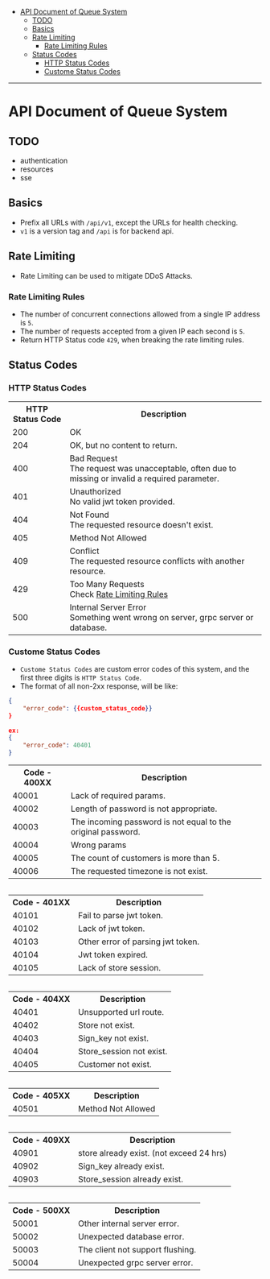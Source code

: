 - [API Document of Queue System](#api-document-of-queue-system)
  - [TODO](#todo)
  - [Basics](#basics)
  - [Rate Limiting](#rate-limiting)
    - [Rate Limiting Rules](#rate-limiting-rules)
  - [Status Codes](#status-codes)
    - [HTTP Status Codes](#http-status-codes)
    - [Custome Status Codes](#custome-status-codes)

---

# API Document of Queue System

## TODO
* authentication
* resources
* sse

## Basics
* Prefix all URLs with `/api/v1`, except the URLs for health checking.
* `v1` is a version tag and `/api` is for backend api.

## Rate Limiting
* Rate Limiting can be used to mitigate DDoS Attacks.
### Rate Limiting Rules
* The number of concurrent connections allowed from a single IP address is `5`.
* The number of requests accepted from a given IP each second is `5`.
* Return HTTP Status code `429`, when breaking the rate limiting rules.

## Status Codes

### HTTP Status Codes
<table>
  <tr>
    <th>HTTP Status Code</th>
    <th>Description</th>
  </tr>

  <tr>
    <td>200</td>
    <td>OK</td>
  </tr>

  <tr>
    <td>204</td>
    <td>OK, but no content to return.</td>
  </tr>

  <tr>
    <td>400</td>
    <td>Bad Request <br> The request was unacceptable, often due to missing or invalid a required parameter. </td>
  </tr>

  <tr>
    <td>401</td>
    <td>Unauthorized <br> No valid jwt token provided. </td>
  </tr>

  <tr>
    <td>404</td>
    <td>Not Found <br> The requested resource doesn't exist. </td>
  </tr>

  <tr>
    <td>405</td>
    <td>Method Not Allowed</td>
  </tr>

  <tr>
    <td>409</td>
    <td>Conflict <br>The requested resource conflicts with another resource. </td>
  </tr>

  <tr>
    <td>429</td>
    <td>Too Many Requests <br> Check <a href="#rules">Rate Limiting Rules</a></td>
  </tr>

  <tr>
    <td>500</td>
    <td>Internal Server Error <br> Something went wrong on server, grpc server or database. </td>
  </tr>
</table>

### Custome Status Codes
* `Custome Status Codes` are custom error codes of this system, and the first three digits is `HTTP Status Code`.
* The format of all non-2xx response, will be like: 
```json
{
    "error_code": {{custom_status_code}}
}

ex: 
{
    "error_code": 40401
} 
``` 

<table>
  <tr>
    <th>Code - 400XX</th>
    <th>Description</th>
  </tr>

  <tr>
    <td>40001</td>
    <td>Lack of required params.</td>
  </tr>

  <tr>
    <td>40002</td>
    <td>Length of password is not appropriate.</td>
  </tr>

  <tr>
    <td>40003</td>
    <td>The incoming password is not equal to the original password.</td>
  </tr>

  <tr>
    <td>40004</td>
    <td>Wrong params</td>
  </tr>

  <tr>
    <td>40005</td>
    <td>The count of customers is more than 5.</td>
  </tr>

  <tr>
    <td>40006</td>
    <td>The requested timezone is not exist.</td>
  </tr>
<table>

<table>
  <tr>
    <th>Code - 401XX</th>
    <th>Description</th>
  </tr>
  <tr>
    <td>40101</td>
    <td>Fail to parse jwt token.</td>
  </tr>

  <tr>
    <td>40102</td>
    <td>Lack of jwt token.</td>
  </tr>

  <tr>
    <td>40103</td>
    <td>Other error of parsing jwt token.</td>
  </tr>

  <tr>
    <td>40104</td>
    <td>Jwt token expired.</td>
  </tr>

  <tr>
    <td>40105</td>
    <td>Lack of store session.</td>
  </tr>
<table>

<table>
  <tr>
    <th>Code - 404XX</th>
    <th>Description</th>
  </tr>
  <tr>
    <td>40401</td>
    <td>Unsupported url route.</td>
  </tr>

  <tr>
    <td>40402</td>
    <td>Store not exist.</td>
  </tr>

  <tr>
    <td>40403</td>
    <td>Sign_key not exist.</td>
  </tr>

  <tr>
    <td>40404</td>
    <td>Store_session not exist.</td>
  </tr>

  <tr>
    <td>40405</td>
    <td>Customer not exist.</td>
  </tr>
<table>

<table>
  <tr>
    <th>Code - 405XX</th>
    <th>Description</th>
  </tr>
  <tr>
    <td>40501</td>
    <td>Method Not Allowed</td>
  </tr>
<table>

<table>
  <tr>
    <th>Code - 409XX</th>
    <th>Description</th>
  </tr>
  <tr>
    <td>40901</td>
    <td>store already exist. (not exceed 24 hrs)</td>
  </tr>

  <tr>
    <td>40902</td>
    <td>Sign_key already exist.</td>
  </tr>

  <tr>
    <td>40903</td>
    <td>Store_session already exist.</td>
  </tr>
<table>

<table>
  <tr>
    <th>Code - 500XX</th>
    <th>Description</th>
  </tr>
  <tr>
    <td>50001</td>
    <td>Other internal server error.</td>
  </tr>

  <tr>
    <td>50002</td>
    <td>Unexpected database error.</td>
  </tr>

  <tr>
    <td>50003</td>
    <td>The client not support flushing.</td>
  </tr>

  <tr>
    <td>50004</td>
    <td>Unexpected grpc server error.</td>
  </tr>
</table>